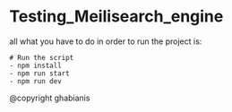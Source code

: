 # Testing_Meilisearch_engine
all what you have to do in order to run the project is: 

```
# Run the script
- npm install
- npm run start
- npm run dev
```
@copyright ghabianis

